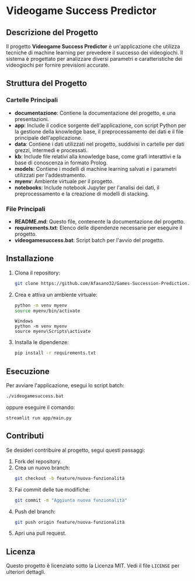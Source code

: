 
# Videogame Success Predictor

## Descrizione del Progetto
Il progetto **Videogame Success Predictor** è un'applicazione che utilizza tecniche di machine learning per prevedere il successo dei videogiochi. Il sistema è progettato per analizzare diversi parametri e caratteristiche dei videogiochi per fornire previsioni accurate.

## Struttura del Progetto

### Cartelle Principali

- **documentazione**: Contiene la documentazione del progetto, e una presentazioni.
- **app**: Include il codice sorgente dell'applicazione, con script Python per la gestione della knowledge base, il preprocessamento dei dati e il file principale dell'applicazione.
- **data**: Contiene i dati utilizzati nel progetto, suddivisi in cartelle per dati grezzi, intermedi e processati.
- **kb**: Include file relativi alla knowledge base, come grafi interattivi e la base di conoscenza in formato Prolog.
- **models**: Contiene i modelli di machine learning salvati e i parametri utilizzati per l'addestramento.
- **myenv**: Ambiente virtuale per il progetto.
- **notebooks**: Include notebook Jupyter per l'analisi dei dati, il preprocessamento e la creazione di modelli di stacking.

### File Principali

- **README.md**: Questo file, contenente la documentazione del progetto.
- **requirements.txt**: Elenco delle dipendenze necessarie per eseguire il progetto.
- **videogamesuccess.bat**: Script batch per l'avvio del progetto.

## Installazione

1. Clona il repository:
   ```bash
   git clone https://github.com/Afasano32/Games-Succession-Prediction.git
   ```
2. Crea e attiva un ambiente virtuale:
   ```bash
   python -m venv myenv
   source myenv/bin/activate 
   ```
   ```
   Windows
   python -m venv myenv
   source myenv\Scripts\activate
   ```
3. Installa le dipendenze:
   ```bash
   pip install -r requirements.txt
   ```

## Esecuzione

Per avviare l'applicazione, esegui lo script batch:
```bash
./videogamesuccess.bat
```
oppure eseguire il comando:
```bach
streamlit run app/main.py
```
## Contributi

Se desideri contribuire al progetto, segui questi passaggi:

1. Fork del repository.
2. Crea un nuovo branch:
   ```bash
   git checkout -b feature/nuova-funzionalità
   ```
3. Fai commit delle tue modifiche:
   ```bash
   git commit -m "Aggiunta nuova funzionalità"
   ```
4. Push del branch:
   ```bash
   git push origin feature/nuova-funzionalità
   ```
5. Apri una pull request.

## Licenza

Questo progetto è licenziato sotto la Licenza MIT. Vedi il file `LICENSE` per ulteriori dettagli.
